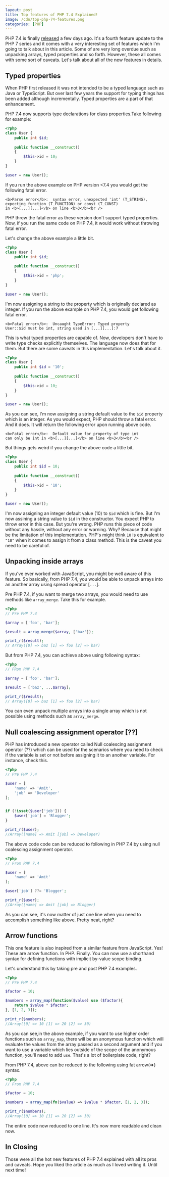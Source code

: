 ```yaml
---
layout: post
title: Top features of PHP 7.4 Explained!
image: /cdn/top-php-74-features.png
categories: [PHP]
---
```


PHP 7.4 is finally [released](https://www.php.net/archive/2019.php#2019-11-28-1) a few days ago. It's a fourth feature update to the PHP 7 series and it comes with a very interesting set of features which I'm going to talk about in this article. Some of are very long overdue such as unpacking arrays, typed properties and so forth. However, these all comes with some sort of caveats. Let's talk about all of the new features in details.

## Typed properties

When PHP first released it was not intended to be a typed language such as Java or TypeScript. But over last few years the support for typing things has been added although incrementally. Typed properties are a part of that enhancement. 

PHP 7.4 now supports type declarations for class properties.Take following for example:

```php
<?php
class User {
    public int $id;
    
    public function __construct()
    {
        $this->id = 10;
    }
}

$user = new User();
```

If you run the above example on PHP version <7.4 you would get the following fatal error.

```
<b>Parse error</b>:  syntax error, unexpected 'int' (T_STRING), 
expecting function (T_FUNCTION) or const (T_CONST) 
in <b>[...][...]</b> on line <b>3</b><br />
```

PHP threw the fatal error as these version don't support typed properties. Now, if you run the same code on PHP 7.4, it would work without throwing fatal error. 

Let's change the above example a little bit.

```php
<?php
class User {
    public int $id;
    
    public function __construct()
    {
        $this->id = 'php';
    }
}

$user = new User();
```

I'm now assigning a string to the property which is originally declared as integer. If you run the above example on PHP 7.4, you would get following fatal error.

```
<b>Fatal error</b>:  Uncaught TypeError: Typed property 
User::$id must be int, string used in [...][...]:7
```

This is what typed properties are capable of. Now, developers don't have to write type checks explicitly themselves. The language now does that for them. But there are some caveats in this implementation. Let's talk about it.

```php
<?php
class User {
    public int $id = '10';
    
    public function __construct()
    {
        $this->id = 10;
    }
}

$user = new User();
```

As you can see, I'm now assigning a string default value to the `$id` property which is an integer. As you would expect, PHP should throw a fatal error. And it does. It will return the following error upon running above code.

```
<b>Fatal error</b>:  Default value for property of type int 
can only be int in <b>[...][...]</b> on line <b>3</b><br />
```

But things gets weird if you change the above code a little bit.

```php
<?php
class User {
    public int $id = 10;
    
    public function __construct()
    {
        $this->id = '10';
    }
}

$user = new User();
```

I'm now assigning an integer default value (10) to `$id` which is fine. But I'm now assining a string value to `$id` in the constructor. You expect PHP to throw error in this case. But you're wrong. PHP runs this piece of code without any hassle, without any error or warning. Why? Because that might be the limitation of this implementation. PHP's might think `10` is equivalent to `"10"` when it comes to assign it from a class method. This is the caveat you need to be careful of.

## Unpacking inside arrays

If you've ever worked with JavaScript, you might be well aware of this feature. So basically, from PHP 7.4, you would be able to unpack arrays into an another array using spread operator [`...`].

Pre PHP 7.4, if you want to merge two arrays, you would need to use methods like `array_merge`. Take this for example.

```php
<?php
// Pre PHP 7.4

$array = ['foo', 'bar'];

$result = array_merge($array, ['baz']);

print_r($result);
// Array([0] => baz [1] => foo [2] => bar)
```

But from PHP 7.4, you can achieve above using following syntax:

```php
<?php
// FRom PHP 7.4

$array = ['foo', 'bar'];

$result = ['baz', ...$array];

print_r($result);
// Array([0] => baz [1] => foo [2] => bar)
```

You can even unpack multiple arrays into a single array which is not possible using methods such as `array_merge`.

## Null coalescing assignment operator [??]

PHP has introduced a new operator called Null coalescing assignment operator (??) which can be used for the scenarios where you need to check if the variable is set or not before assigning it to an another variable. For instance, check this.

```php
<?php
// Pre PHP 7.4

$user = [
    'name' => 'Amit', 
    'job' => 'Developer'
];


if (!isset($user['job'])) {
    $user['job'] = 'Blogger'; 
}

print_r($user);
//Array([name] => Amit [job] => Developer)
```

The above code code can be reduced to following in PHP 7.4 by using null coalescing assignment operator.

```php
<?php
// From PHP 7.4

$user = [
    'name' => 'Amit'
];

$user['job'] ??= 'Blogger'; 

print_r($user);
//Array([name] => Amit [job] => Blogger)
```

As you can see, it's now matter of just one line when you need to accomplish something like above. Pretty neat, right?

## Arrow functions

This one feature is also inspired from a similar feature from JavaScript. Yes! These are arrow function. In PHP. Finally. You can now use a shorthand syntax for defining functions with implicit by-value scope binding. 

Let's understand this by taking pre and post PHP 7.4 examples.

```php
<?php
// Pre PHP 7.4

$factor = 10;

$numbers = array_map(function($value) use ($factor){
    return $value * $factor;
}, [1, 2, 3]);

print_r($numbers);
//Array([0] => 10 [1] => 20 [2] => 30)
```

As you can see,in the above example, if you want to use higher order functions such as `array_map`, there will be an anonymous function which will evaluate the values from the array passed as a second argument and if you want to use a variable which lies outside of the scope of the anonymous function, you'll need to add `use`. That's a lot of boilerplate code, right?

From PHP 7.4, above can be reduced to the following using fat arrow(=>) syntax.

```php
<?php
// From PHP 7.4

$factor = 10;

$numbers = array_map(fn($value) => $value * $factor, [1, 2, 3]);

print_r($numbers);
//Array([0] => 10 [1] => 20 [2] => 30)
```

The entire code now reduced to one line. It's now more readable and clean now.

## In Closing

Those were all the hot new features of PHP 7.4 explained with all its pros and caveats. Hope you liked the article as much as I loved writing it. Until next time! 